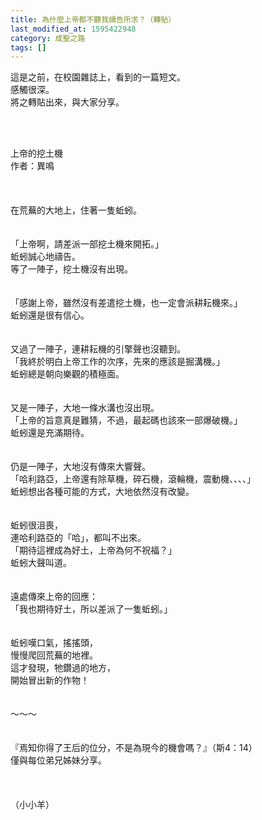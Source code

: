 ```yaml
---
title: 為什麼上帝都不聽我禱告所求？（轉貼）
last_modified_at: 1595422948
category: 成聖之路
tags: []
---
```


<p>這是之前，在校園雜誌上，看到的一篇短文。<br>
感觸很深。<br>
將之轉貼出來，與大家分享。</p>

<p>&nbsp;</p>

<p><br>
<!--more-->上帝的挖土機<br>
作者：異鳴<br>
<br>
<br>
<br>
在荒蕪的大地上，住著一隻蚯蚓。<br>
<br>
<br>
「上帝啊，請差派一部挖土機來開拓。」<br>
蚯蚓誠心地禱告。<br>
等了一陣子，挖土機沒有出現。<br>
<br>
<br>
「感謝上帝，雖然沒有差遣挖土機，也一定會派耕耘機來。」<br>
蚯蚓還是很有信心。<br>
<br>
<br>
又過了一陣子，連耕耘機的引擎聲也沒聽到。<br>
「我終於明白上帝工作的次序，先來的應該是掘溝機。」<br>
蚯蚓總是朝向樂觀的積極面。<br>
<br>
<br>
又是一陣子，大地一條水溝也沒出現。<br>
「上帝的旨意真是難猜，不過，最起碼也該來一部爆破機。」<br>
蚯蚓還是充滿期待。<br>
<br>
<br>
仍是一陣子，大地沒有傳來大響聲。<br>
「哈利路亞，上帝還有除草機，碎石機，滾輪機，震動機、、、、」<br>
蚯蚓想出各種可能的方式，大地依然沒有改變。<br>
<br>
<br>
蚯蚓很沮喪，<br>
連哈利路亞的「哈」，都叫不出來。<br>
「期待這裡成為好土，上帝為何不祝福？」<br>
蚯蚓大聲叫道。<br>
<br>
<br>
遠處傳來上帝的回應：<br>
「我也期待好土，所以差派了一隻蚯蚓。」<br>
<br>
<br>
蚯蚓嘆口氣，搖搖頭，<br>
慢慢爬回荒蕪的地裡。<br>
這才發現，牠鑽過的地方，<br>
開始冒出新的作物！<br>
<br>
<br>
～～～<br>
<br>
<br>
『焉知你得了王后的位分，不是為現今的機會嗎？』（斯4：14）<br>
僅與每位弟兄姊妹分享。<br>
<br>
<br>
<br>
（小小羊）</p>

<p>&nbsp;</p>

<p>&nbsp;</p>

<p>&nbsp;</p>

